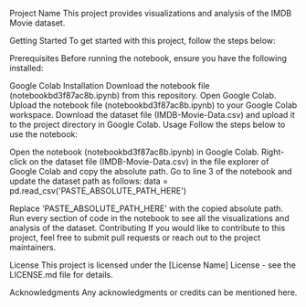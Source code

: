 Project Name
This project provides visualizations and analysis of the IMDB Movie dataset.

Getting Started
To get started with this project, follow the steps below:

Prerequisites
Before running the notebook, ensure you have the following installed:

Google Colab
Installation
Download the notebook file (notebookbd3f87ac8b.ipynb) from this repository.
Open Google Colab.
Upload the notebook file (notebookbd3f87ac8b.ipynb) to your Google Colab workspace.
Download the dataset file (IMDB-Movie-Data.csv) and upload it to the project directory in Google Colab.
Usage
Follow the steps below to use the notebook:

Open the notebook (notebookbd3f87ac8b.ipynb) in Google Colab.
Right-click on the dataset file (IMDB-Movie-Data.csv) in the file explorer of Google Colab and copy the absolute path.
Go to line 3 of the notebook and update the dataset path as follows:
data = pd.read_csv('PASTE_ABSOLUTE_PATH_HERE')

Replace 'PASTE_ABSOLUTE_PATH_HERE' with the copied absolute path.
Run every section of code in the notebook to see all the visualizations and analysis of the dataset.
Contributing
If you would like to contribute to this project, feel free to submit pull requests or reach out to the project maintainers.

License
This project is licensed under the [License Name] License - see the LICENSE.md file for details.

Acknowledgments
Any acknowledgments or credits can be mentioned here.
